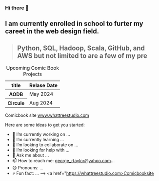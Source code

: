 ### Hi there 👋

## I am currently enrolled in school to furter my careet in the web design field.

> ## Python, SQL, Hadoop, Scala, GitHub, and AWS but not limited to are a few of my pre
<!--
**Georgetaylor79/Georgetaylor79** is a ✨ _special_ ✨ repository because its `README.md` (this file) appears on your GitHub profile.

<table class='tg'>
  <thead>
    <tr>
      <th class='tg-0pky'>

       <blockquote class="twitter-tweet" data-partner="tweetdeck">
         
       
          </blockquote> <!-- <script async src="https://platform.twitter.com/widgets.js" charset="utf-8"></script> -->
       
</table>
</table>
    <table>
    <caption>Upcoming Comic Book Projects</caption>
        <thead>
            <tr>
              <th scope="col">title</th>
              <th scope="col">Relase Date</th>
            </tr>
         </thead>
         <tbody>
             <tr>
               <th scope="row">AODB</th>
               <td>May 2024</td>
             </tr>
             <tr>
                <th scope="row">Circule</th>
                <td>Aug 2024</td>
             </tr>
          </tbody>
 </table>

  Comicbook site
  www.whattreestudio.com
  <body>
    <p><a href="http://www.whattreestudio.com"></a></p>
 </thead>
Here are some ideas to get you started:

- 🔭 I’m currently working on ...
- 🌱 I’m currently learning ...
- 👯 I’m looking to collaborate on ...
- 🤔 I’m looking for help with ...
- 💬 Ask me about ...
- 📫 How to reach me: george_rtaylor@yahoo.com...
- 😄 Pronouns: ...
- ⚡ Fun fact: ...
-->   <a href="https://whattreestudio.com>Comicbooksite</a> 
